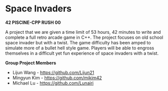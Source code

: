 # Space Invaders

__42 PISCINE-CPP RUSH 00__

A project that we are given a time limit of 53 hours, 42 minutes to write and complete a full retro arcade game in C++.
The project focuses on old school space invader but with a twist. The game difficulty has been amped to simulate more of a bullet hell style game.
Players will be able to engross themselves in a difficult yet fun experience of space invaders with a twist.

__Group Project Members__
- Lijun Wang - https://github.com/Lijun21
- Mingyun Kim - https://github.com/mikim42
- Michael Lu - https://github.com/Lunairi